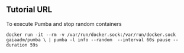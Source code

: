 ## Tutorial URL

To execute Pumba and stop random containers

```shell
docker run -it --rm -v /var/run/docker.sock:/var/run/docker.sock gaiaadm/pumba \ | pumba -l info --random  --interval 60s pause --duration 59s
```